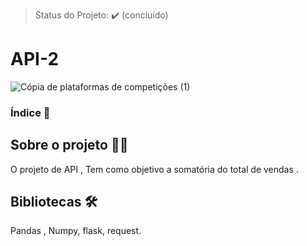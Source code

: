> Status do Projeto: :heavy_check_mark:  (concluído)
# API-2
![Cópia de plataformas de competições (1)](https://user-images.githubusercontent.com/89526250/183133617-ba2d5c12-9b9d-4c0a-9422-89fcb22a8caa.png)

### Índice 📄

 ## Sobre o projeto ✍🏾
O projeto de  API , Tem como objetivo a somatória  do total de vendas .
</p>



## Bibliotecas 🛠

Pandas ,
Numpy,
flask,
request.


